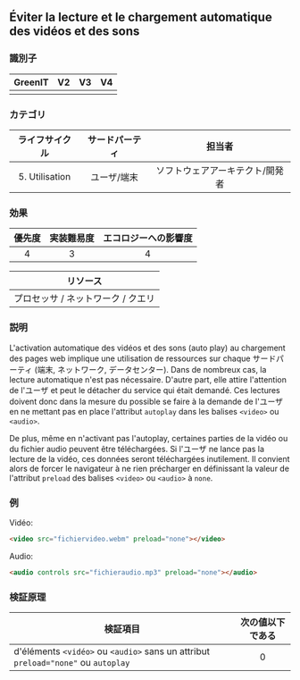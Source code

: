 ## Éviter la lecture et le chargement automatique des vidéos et des sons

### 識別子

| GreenIT |  V2  |  V3  |  V4  |
|:-------:|:----:|:----:|:----:|
|      |   |   |      |

### カテゴリ

| ライフサイクル |  サードパーティ  |  担当者  |
|:---------:|:----:|:----:|
| 5. Utilisation | ユーザ/端末 | ソフトウェアアーキテクト/開発者 |

### 効果

| 優先度 |      実装難易度       |  エコロジーへの影響度    |
|:-------------------:|:-------------------------:|:---------------------:|
| 4 | 3 | 4 |

|リソース                                      |
|:----------------------------------------------------------:|
|プロセッサ  / ネットワーク / クエリ    |

### 説明

L'activation automatique des vidéos et des sons (auto play) au chargement des pages web implique une utilisation de ressources sur chaque サードパーティ (端末, ネットワーク, データセンター).
Dans de nombreux cas, la lecture automatique n'est pas nécessaire.
D'autre part, elle attire l'attention de l'ユーザ et peut le détacher du service qui était demandé.
Ces lectures doivent donc dans la mesure du possible se faire à la demande de l'ユーザ en ne mettant pas en place l'attribut `autoplay` dans les balises `<video>` ou `<audio>`. 

De plus, même en n'activant pas l'autoplay, certaines parties de la vidéo ou du fichier audio peuvent être téléchargées. 
Si l'ユーザ ne lance pas la lecture de la vidéo, ces données seront téléchargées inutilement. 
Il convient alors de forcer le navigateur à ne rien précharger en définissant la valeur de l'attribut `preload` des balises `<video>` ou `<audio>` à `none`.

### 例

Vidéo:

```html
<video src="fichiervideo.webm" preload="none"></video>
```

Audio:

```html
<audio controls src="fichieraudio.mp3" preload="none"></audio>
```

### 検証原理

| 検証項目 |     次の値以下である   |  
|-------------------|:-------------------------:|
| d'éléments `<vidéo>` ou `<audio>` sans un attribut `preload="none"` ou `autoplay` | 0 |
